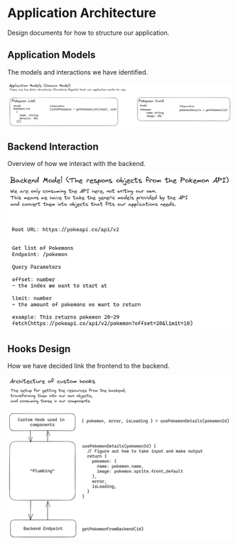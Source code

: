 # Application Architecture

Design documents for how to structure our application.

## Application Models

The models and interactions we have identified.

![Models and Interactions](./domain-models-2023-07-31-1122.png)

## Backend Interaction

Overview of how we interact with the backend.

![Backend Interactions](./backend-interaction-2023-07-31-1122.png)

## Hooks Design

How we have decided link the frontend to the backend.

![Hooks Architecture](./custom-hooks-2023-07-31-1122.png)